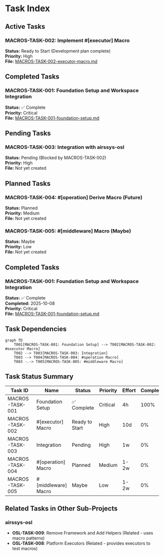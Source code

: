 # Task Index

## Active Tasks

### MACROS-TASK-002: Implement #[executor] Macro
**Status:** Ready to Start (Development plan complete)  
**Priority:** High  
**File:** [MACROS-TASK-002-executor-macro.md](./MACROS-TASK-002-executor-macro.md)

## Completed Tasks

### MACROS-TASK-001: Foundation Setup and Workspace Integration
**Status:** ✅ Complete  
**Priority:** Critical  
**File:** [MACROS-TASK-001-foundation-setup.md](./MACROS-TASK-001-foundation-setup.md)

## Pending Tasks

### MACROS-TASK-003: Integration with airssys-osl
**Status:** Pending (Blocked by MACROS-TASK-002)  
**Priority:** High  
**File:** Not yet created

## Planned Tasks

### MACROS-TASK-004: #[operation] Derive Macro (Future)
**Status:** Planned  
**Priority:** Medium  
**File:** Not yet created

### MACROS-TASK-005: #[middleware] Macro (Maybe)
**Status:** Maybe  
**Priority:** Low  
**File:** Not yet created

## Completed Tasks

### MACROS-TASK-001: Foundation Setup and Workspace Integration
**Status:** ✅ Complete  
**Completed:** 2025-10-08  
**Priority:** Critical  
**File:** [MACROS-TASK-001-foundation-setup.md](./MACROS-TASK-001-foundation-setup.md)

## Task Dependencies

```mermaid
graph TD
    T001[MACROS-TASK-001: Foundation Setup] --> T002[MACROS-TASK-002: #executor Macro]
    T002 --> T003[MACROS-TASK-003: Integration]
    T003 --> T004[MACROS-TASK-004: #operation Macro]
    T003 -.-> T005[MACROS-TASK-005: #middleware Macro]
```

## Task Status Summary

| Task ID | Name | Status | Priority | Effort | Completion |
|---------|------|--------|----------|--------|------------|
| MACROS-TASK-001 | Foundation Setup | ✅ Complete | Critical | 4h | 100% |
| MACROS-TASK-002 | #[executor] Macro | Ready to Start | High | 10d | 0% |
| MACROS-TASK-003 | Integration | Pending | High | 1w | 0% |
| MACROS-TASK-004 | #[operation] Macro | Planned | Medium | 1-2w | 0% |
| MACROS-TASK-005 | #[middleware] Macro | Maybe | Low | 1-2w | 0% |

## Related Tasks in Other Sub-Projects

### airssys-osl
- **OSL-TASK-009**: Remove Framework and Add Helpers (Related - uses macro patterns)
- **OSL-TASK-008**: Platform Executors (Related - provides executors to test macros)
